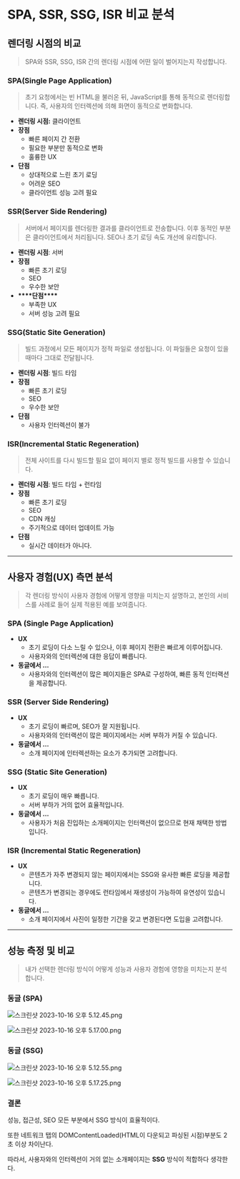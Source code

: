 # SPA, SSR, SSG, ISR 비교 분석

## 렌더링 시점의 비교

> SPA와 SSR, SSG, ISR 간의 렌더링 시점에 어떤 일이 벌어지는지 작성합니다.

### SPA(Single Page Application)

> 초기 요청에서는 빈 HTML을 불러온 뒤, JavaScript를 통해 동적으로 렌더링합니다.
> 즉, 사용자의 인터렉션에 의해 화면이 동적으로 변화합니다.

- **렌더링 시점:** 클라이언트
- **장점**
  - 빠른 페이지 간 전환
  - 필요한 부분만 동적으로 변화
  - 훌륭한 UX
- **단점**
  - 상대적으로 느린 초기 로딩
  - 어려운 SEO
  - 클라이언트 성능 고려 필요

### SSR(Server Side Rendering)

> 서버에서 페이지를 렌더링한 결과를 클라이언트로 전송합니다.
> 이후 동적인 부분은 클라이언트에서 처리됩니다. SEO나 초기 로딩 속도 개선에 유리합니다.

- **렌더링 시점**: 서버
- **장점**
  - 빠른 초기 로딩
  - SEO
  - 우수한 보안
- **\*\*\*\***단점**\*\*\*\***
  - 부족한 UX
  - 서버 성능 고려 필요

### SSG(Static Site Generation)

> 빌드 과정에서 모든 페이지가 정적 파일로 생성됩니다.
> 이 파일들은 요청이 있을 때마다 그대로 전달됩니다.

- **렌더링 시점**: 빌드 타임
- **장점**
  - 빠른 초기 로딩
  - SEO
  - 우수한 보안
- **단점**
  - 사용자 인터렉션이 불가

### ISR(Incremental Static Regeneration)

> 전체 사이트를 다시 빌드할 필요 없이 페이지 별로 정적 빌드를 사용할 수 있습니다.

- **렌더링 시점**: 빌드 타임 + 런타임
- **장점**
  - 빠른 초기 로딩
  - SEO
  - CDN 캐싱
  - 주기적으로 데이터 업데이트 가능
- **단점**
  - 실시간 데이터가 아니다.

---

## 사용자 경험(UX) 측면 분석

> 각 렌더링 방식이 사용자 경험에 어떻게 영향을 미치는지 설명하고, 본인의 서비스를 사례로 들어 실제 적용된 예를 보여줍니다.

### **SPA (Single Page Application)**

- **UX**
  - 초기 로딩이 다소 느릴 수 있으나, 이후 페이지 전환은 빠르게 이루어집니다.
  - 사용자와의 인터렉션에 대한 응답이 빠릅니다.
- **동글에서 …**
  - 사용자와의 인터렉션이 많은 페이지들은 SPA로 구성하여, 빠른 동적 인터랙션을 제공합니다.

### **SSR (Server Side Rendering)**

- **UX**
  - 초기 로딩이 빠르며, SEO가 잘 지원됩니다.
  - 사용자와의 인터랙션이 많은 페이지에서는 서버 부하가 커질 수 있습니다.
- **동글에서 …**
  - 소개 페이지에 인터렉션하는 요소가 추가되면 고려합니다.

### **SSG (Static Site Generation)**

- **UX**
  - 초기 로딩이 매우 빠릅니다.
  - 서버 부하가 거의 없어 효율적입니다.
- **동글에서 …**
  - 사용자가 처음 진입하는 소개페이지는 인터랙션이 없으므로 현재 채택한 방법입니다.

### **ISR (Incremental Static Regeneration)**

- **UX**
  - 콘텐츠가 자주 변경되지 않는 페이지에서는 SSG와 유사한 빠른 로딩을 제공합니다.
  - 콘텐츠가 변경되는 경우에도 런타임에서 재생성이 가능하여 유연성이 있습니다.
- **동글에서 …**
  - 소개 페이지에서 사진이 일정한 기간을 갖고 변경된다면 도입을 고려합니다.

---

## 성능 측정 및 비교

> 내가 선택한 렌더링 방식이 어떻게 성능과 사용자 경험에 영향을 미치는지 분석합니다.

### 동글 (SPA)

![스크린샷 2023-10-16 오후 5.12.45.png](https://prod-files-secure.s3.us-west-2.amazonaws.com/b851684d-7354-4b08-bc23-cf450eac18ff/d069e0c3-523a-444f-a551-a1dfe1563577/%E1%84%89%E1%85%B3%E1%84%8F%E1%85%B3%E1%84%85%E1%85%B5%E1%86%AB%E1%84%89%E1%85%A3%E1%86%BA_2023-10-16_%E1%84%8B%E1%85%A9%E1%84%92%E1%85%AE_5.12.45.png)

![스크린샷 2023-10-16 오후 5.17.00.png](https://prod-files-secure.s3.us-west-2.amazonaws.com/b851684d-7354-4b08-bc23-cf450eac18ff/91a62aa2-67e4-422b-864b-80ccda01f0c9/%E1%84%89%E1%85%B3%E1%84%8F%E1%85%B3%E1%84%85%E1%85%B5%E1%86%AB%E1%84%89%E1%85%A3%E1%86%BA_2023-10-16_%E1%84%8B%E1%85%A9%E1%84%92%E1%85%AE_5.17.00.png)

### 동글 (SSG)

![스크린샷 2023-10-16 오후 5.12.55.png](https://prod-files-secure.s3.us-west-2.amazonaws.com/b851684d-7354-4b08-bc23-cf450eac18ff/597e9e9d-e046-43e4-b74f-6d1bcec0f614/%E1%84%89%E1%85%B3%E1%84%8F%E1%85%B3%E1%84%85%E1%85%B5%E1%86%AB%E1%84%89%E1%85%A3%E1%86%BA_2023-10-16_%E1%84%8B%E1%85%A9%E1%84%92%E1%85%AE_5.12.55.png)

![스크린샷 2023-10-16 오후 5.17.25.png](https://prod-files-secure.s3.us-west-2.amazonaws.com/b851684d-7354-4b08-bc23-cf450eac18ff/d8b5277e-bb36-42a6-8b27-503549ceb42b/%E1%84%89%E1%85%B3%E1%84%8F%E1%85%B3%E1%84%85%E1%85%B5%E1%86%AB%E1%84%89%E1%85%A3%E1%86%BA_2023-10-16_%E1%84%8B%E1%85%A9%E1%84%92%E1%85%AE_5.17.25.png)

### 결론

성능, 접근성, SEO 모든 부분에서 SSG 방식이 효율적이다.

또한 네트워크 탭의 DOMContentLoaded(HTML이 다운되고 파싱된 시점)부분도 2초 이상 차이난다.

따라서, 사용자와의 인터렉션이 거의 없는 소개페이지는 **SSG** 방식이 적합하다 생각한다.
